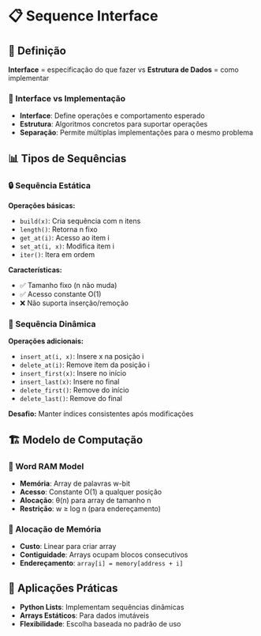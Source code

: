 # 📋 Sequence Interface

## 🎯 Definição
**Interface** = especificação do que fazer vs **Estrutura de Dados** = como implementar

### 🔧 Interface vs Implementação
- **Interface**: Define operações e comportamento esperado
- **Estrutura**: Algoritmos concretos para suportar operações
- **Separação**: Permite múltiplas implementações para o mesmo problema

## 📊 Tipos de Sequências

### 🔒 Sequência Estática
**Operações básicas:**
- `build(x)`: Cria sequência com n itens
- `length()`: Retorna n fixo
- `get_at(i)`: Acesso ao item i
- `set_at(i, x)`: Modifica item i
- `iter()`: Itera em ordem

**Características:**
- ✅ Tamanho fixo (n não muda)
- ✅ Acesso constante O(1)
- ❌ Não suporta inserção/remoção

### 🔄 Sequência Dinâmica
**Operações adicionais:**
- `insert_at(i, x)`: Insere x na posição i
- `delete_at(i)`: Remove item da posição i
- `insert_first(x)`: Insere no início
- `insert_last(x)`: Insere no final
- `delete_first()`: Remove do início
- `delete_last()`: Remove do final

**Desafio:** Manter índices consistentes após modificações

## 🏗️ Modelo de Computação

### 💾 Word RAM Model
- **Memória**: Array de palavras w-bit
- **Acesso**: Constante O(1) a qualquer posição
- **Alocação**: θ(n) para array de tamanho n
- **Restrição**: w ≥ log n (para endereçamento)

### 📐 Alocação de Memória
- **Custo**: Linear para criar array
- **Contiguidade**: Arrays ocupam blocos consecutivos
- **Endereçamento**: `array[i] = memory[address + i]`

## 🎯 Aplicações Práticas
- **Python Lists**: Implementam sequências dinâmicas
- **Arrays Estáticos**: Para dados imutáveis
- **Flexibilidade**: Escolha baseada no padrão de uso 